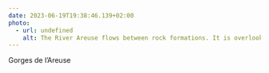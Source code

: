 ```yaml
---
date: 2023-06-19T19:38:46.139+02:00
photo:
  - url: undefined
    alt: The River Areuse flows between rock formations. It is overlooked by a dense forest. A tree trunk spans the river.
---
```

Gorges de l’Areuse
